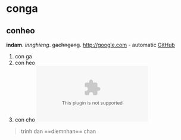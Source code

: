 # conga
## conheo
**indam**. 
*innghieng*. 
~~gachngang~~. 
http://google.com - automatic
[GitHub](http://github.com)
1. con ga
2. con heo
3. con cho
![youtube](www.youtube.com)
> trinh dan
==diemnhan==
chan
